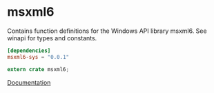 # msxml6 #
Contains function definitions for the Windows API library msxml6. See winapi for types and constants.

```toml
[dependencies]
msxml6-sys = "0.0.1"
```

```rust
extern crate msxml6;
```

[Documentation](https://retep998.github.io/doc/msxml6/)
